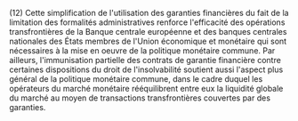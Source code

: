(12) Cette simplification de l'utilisation des garanties financières du fait de la limitation des formalités administratives renforce l'efficacité des opérations transfrontières de la Banque centrale européenne et des banques centrales nationales des États membres de l'Union économique et monétaire qui sont nécessaires à la mise en oeuvre de la politique monétaire commune. Par ailleurs, l'immunisation partielle des contrats de garantie financière contre certaines dispositions du droit de l'insolvabilité soutient aussi l'aspect plus général de la politique monétaire commune, dans le cadre duquel les opérateurs du marché monétaire rééquilibrent entre eux la liquidité globale du marché au moyen de transactions transfrontières couvertes par des garanties.